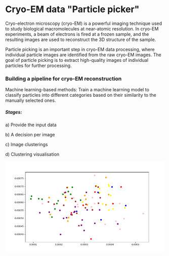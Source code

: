 # Cryo-EM data "Particle picker"

Cryo-electron microscopy (cryo-EM) is a powerful imaging technique used to study biological macromolecules at near-atomic resolution. In cryo-EM experiments, a beam of electrons is fired at a frozen sample, and the resulting images are used to reconstruct the 3D structure of the sample.

Particle picking is an important step in cryo-EM data processing, where individual particle images are identified from the raw cryo-EM images. The goal of particle picking is to extract high-quality images of individual particles for further processing.

### Building a pipeline for cryo-EM reconstruction
Machine learning-based methods: Train a machine learning model to classify particles into different categories based on their similarity to the manually selected ones.

##### Stages:
a) Provide the input data

b) A decision per image

c) Image clusterings

d) Clustering visualisation

[![cluster.png](Pictures%2Fcluster.png)]()